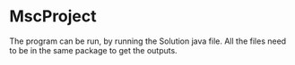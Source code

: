 # MscProject
The program can be run, by running the Solution java file. All the files need to be in the same package to get the outputs.

